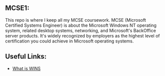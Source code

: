 MCSE1:
---
This repo is where I keep all my MCSE coursework. MCSE (Microsoft Certified Systems Engineer) is about the Microsoft Windows NT operating system, related desktop systems, networking, and Microsoft's BackOffice server products. It's widely recognized by employers as the highest level of certification you could achieve in Microsoft operating systems.


Useful Links:
---
* [What is WINS](https://technet.microsoft.com/en-us/library/cc784180(v=ws.10).aspx)